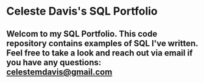 # Celeste Davis's SQL Portfolio

## Welcom to my SQL Portfolio. This code repository contains examples of SQL I've written. Feel free to take a look and reach out via email if you have any questions: celestemdavis@gmail.com
